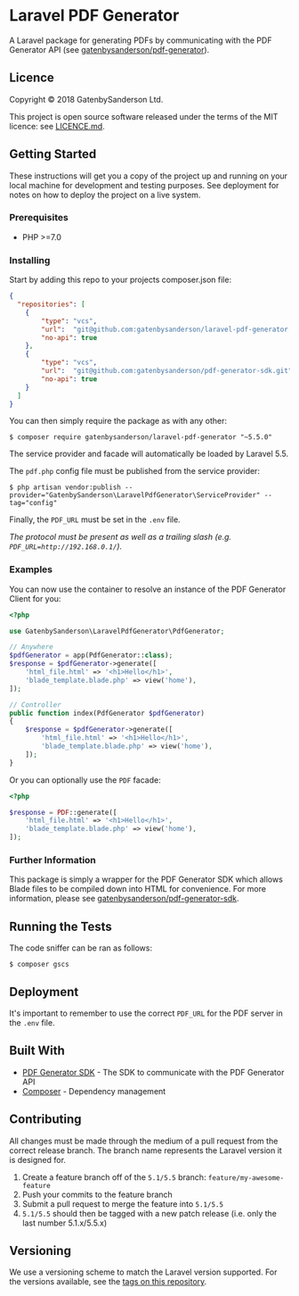# Laravel PDF Generator

A Laravel package for generating PDFs by communicating with the PDF Generator API (see [gatenbysanderson/pdf-generator](https://github.com/gatenbysanderson/pdf-generator)).

## Licence

Copyright &copy; 2018 GatenbySanderson Ltd.

This project is open source software released under the terms of the MIT licence: see [LICENCE.md](LICENCE.md).

## Getting Started

These instructions will get you a copy of the project up and running on your local machine for development and testing purposes. See deployment for notes on how to deploy the project on a live system.

### Prerequisites

* PHP >=7.0

### Installing

Start by adding this repo to your projects composer.json file:

```json
{
  "repositories": [
    {
        "type": "vcs",
        "url":  "git@github.com:gatenbysanderson/laravel-pdf-generator.git",
        "no-api": true
    },
    {
        "type": "vcs",
        "url":  "git@github.com:gatenbysanderson/pdf-generator-sdk.git",
        "no-api": true
    }
  ]
}
```

You can then simply require the package as with any other:

```
$ composer require gatenbysanderson/laravel-pdf-generator "~5.5.0"
```

The service provider and facade will automatically be loaded by Laravel 5.5.

The `pdf.php` config file must be published from the service provider:

```
$ php artisan vendor:publish --provider="GatenbySanderson\LaravelPdfGenerator\ServiceProvider" --tag="config"
```

Finally, the `PDF_URL` must be set in the `.env` file.

_The protocol must be present as well as a trailing slash (e.g. `PDF_URL=http://192.168.0.1/`)._

### Examples

You can now use the container to resolve an instance of the PDF Generator Client for you:

```php
<?php

use GatenbySanderson\LaravelPdfGenerator\PdfGenerator;

// Anywhere
$pdfGenerator = app(PdfGenerator::class);
$response = $pdfGenerator->generate([
    'html_file.html' => '<h1>Hello</h1>',
    'blade_template.blade.php' => view('home'), 
]);

// Controller
public function index(PdfGenerator $pdfGenerator)
{
    $response = $pdfGenerator->generate([
        'html_file.html' => '<h1>Hello</h1>',
        'blade_template.blade.php' => view('home'), 
    ]);
}
```

Or you can optionally use the `PDF` facade:

```php
<?php

$response = PDF::generate([
    'html_file.html' => '<h1>Hello</h1>',
    'blade_template.blade.php' => view('home'), 
]);
```

### Further Information

This package is simply a wrapper for the PDF Generator SDK which allows Blade files to be compiled down into HTML for convenience. For more information, please see [gatenbysanderson/pdf-generator-sdk](https://github.com/gatenbysanderson/pdf-generator-sdk).

## Running the Tests

The code sniffer can be ran as follows:

```
$ composer gscs
```

## Deployment

It's important to remember to use the correct `PDF_URL` for the PDF server in the `.env` file.

## Built With

* [PDF Generator SDK](https://github.com/gatenbysanderson/pdf-generator-sdk) - The SDK to communicate with the PDF Generator API
* [Composer](https://getcomposer.org/) - Dependency management

## Contributing

All changes must be made through the medium of a pull request from the correct release branch.
The branch name represents the Laravel version it is designed for.

1. Create a feature branch off of the `5.1/5.5` branch: `feature/my-awesome-feature`
2. Push your commits to the feature branch
3. Submit a pull request to merge the feature into `5.1/5.5`
4. `5.1/5.5` should then be tagged with a new patch release (i.e. only the last number 5.1.x/5.5.x)

## Versioning

We use a versioning scheme to match the Laravel version supported. For the versions available, see the [tags on this repository](https://github.com/gatenbysanderson/laravel-pdf-generator/tags). 
